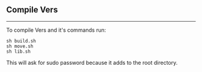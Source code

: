 ## Compile Vers

---

To compile Vers and it's commands run:
```commandline
sh build.sh
sh move.sh
sh lib.sh
```

This will ask for sudo password because it adds to the root directory.
